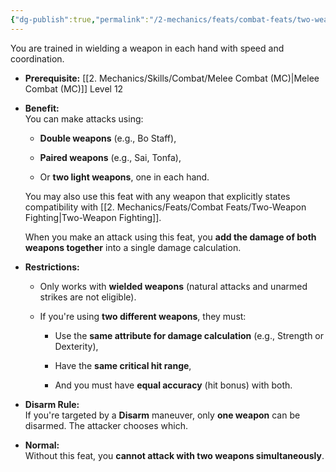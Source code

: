 ```yaml
---
{"dg-publish":true,"permalink":"/2-mechanics/feats/combat-feats/two-weapon-fighting/"}
---
```


You are trained in wielding a weapon in each hand with speed and coordination.

- **Prerequisite:** [[2. Mechanics/Skills/Combat/Melee Combat (MC)\|Melee Combat (MC)]] Level 12
    
- **Benefit:**  
    You can make attacks using:
    
    - **Double weapons** (e.g., Bo Staff),
        
    - **Paired weapons** (e.g., Sai, Tonfa),
        
    - Or **two light weapons**, one in each hand.
        
    
    You may also use this feat with any weapon that explicitly states compatibility with [[2. Mechanics/Feats/Combat Feats/Two-Weapon Fighting\|Two-Weapon Fighting]].
    
    When you make an attack using this feat, you **add the damage of both weapons together** into a single damage calculation.
    
- **Restrictions:**
    
    - Only works with **wielded weapons** (natural attacks and unarmed strikes are not eligible).
        
    - If you're using **two different weapons**, they must:
        
        - Use the **same attribute for damage calculation** (e.g., Strength or Dexterity),
            
        - Have the **same critical hit range**,
            
        - And you must have **equal accuracy** (hit bonus) with both.
            
- **Disarm Rule:**  
    If you're targeted by a **Disarm** maneuver, only **one weapon** can be disarmed. The attacker chooses which.
    
- **Normal:**  
    Without this feat, you **cannot attack with two weapons simultaneously**.